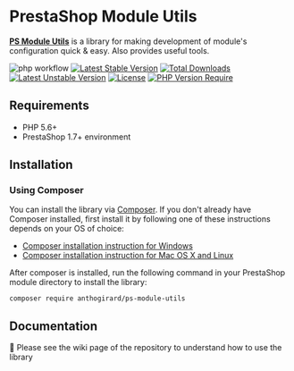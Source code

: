 # PrestaShop Module Utils

**[PS Module Utils](https://github.com/antho-girard/ps-module-utils)** is a library for making development of module's configuration quick & easy. Also provides useful tools.

![php workflow](https://github.com/antho-girard/ps-module-utils/actions/workflows/php.yml/badge.svg)
[![Latest Stable Version](http://poser.pugx.org/anthogirard/ps-module-utils/v)](https://packagist.org/packages/anthogirard/ps-module-utils) [![Total Downloads](http://poser.pugx.org/anthogirard/ps-module-utils/downloads)](https://packagist.org/packages/anthogirard/ps-module-utils) [![Latest Unstable Version](http://poser.pugx.org/anthogirard/ps-module-utils/v/unstable)](https://packagist.org/packages/anthogirard/ps-module-utils) [![License](http://poser.pugx.org/anthogirard/ps-module-utils/license)](https://packagist.org/packages/anthogirard/ps-module-utils) [![PHP Version Require](http://poser.pugx.org/anthogirard/ps-module-utils/require/php)](https://packagist.org/packages/anthogirard/ps-module-utils)

## Requirements
- PHP 5.6+
- PrestaShop 1.7+ environment

## Installation
### Using Composer
You can install the library via [Composer](https://getcomposer.org/). If you don't already have Composer installed, first install it by following one of these instructions depends on your OS of choice:
* [Composer installation instruction for Windows](https://getcomposer.org/doc/00-intro.md#installation-windows)
* [Composer installation instruction for Mac OS X and Linux](https://getcomposer.org/doc/00-intro.md#installation-linux-unix-osx)

After composer is installed, run the following command in your PrestaShop module directory to install the library:

```
composer require anthogirard/ps-module-utils
```

## Documentation

:blue_book: Please see the wiki page of the repository to understand how to use the library
